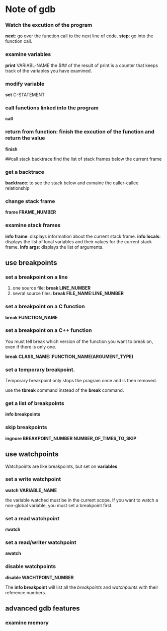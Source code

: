 # Note of gdb
### Watch the excution of the program

**next**: go over the function call to the next line of code.
**step**: go into the function call.

### examine variables

**print** VARIABL-NAME
the $## of the result of print is a counter that keeps track of the variables you have examined.

### modify variable

**set** C-STATEMENT

### call functions linked into the program

**call**

### return from function: finish the excution of the function and return the value

**finish** 

##call stack
backtrace:find the list of stack frames below the current frame

### get a backtrace     

**backtrace**: to see the stack below and exmaine the caller-callee relationship

### change stack frame

**frame FRAME_NUMBER**

### examine stack frames

**info frame**: displays information about the current stack frame.
**info locals**: displays the list of local variables and their values for the current stack frame.
**info args**: displays the list of arguments.

## use breakpoints

### set a breakpoint on a line

1. one source file: **break LINE_NUMBER**
2. sevral source files: **break FILE_NAME:LINE_NUMBER**

### set a breakpoint on a C function

**break FUNCTION_NAME**

### set a breakpoint on a C++ function

You must tell break which version of the function you want to break on, even if there is only one. 

**break CLASS_NAME::FUNCTION_NAME(ARGUMENT_TYPE)**

### set a temporary breakpoint.
Temporary breakpoint only stops the pragram once and is then removed.

use the **tbreak** command instead of the **break** command.

### get a list of breakpoints

**info breakpoints**

### skip breakpoints

**ingnore BREAKPOINT_NUMBER NUMBER_OF_TIMES_TO_SKIP**

## use watchpoints

Watchpoints are like breakpoints, but set on **variables**

### set a write watchpoint

**watch VARIABLE_NAME**

the variable watched must be in the current scope. If you want to watch a non-global variable, you must set a breakpoint first. 

### set a read watchpoint

**rwatch**

### set a read/writer watchpoint

**awatch**

### disable watchpoints

**disable WACHTPOINT_NUMBER**

The **info breakpoint** will list all the *breakpoints* and *watchpoints* with their reference numbers.

## advanced gdb features

### examine memory


